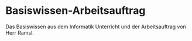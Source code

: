 # Basiswissen-Arbeitsauftrag
Das Basiswissen aus dem Informatik Unterricht und der Arbeitsauftrag von Herr Ramsl.
